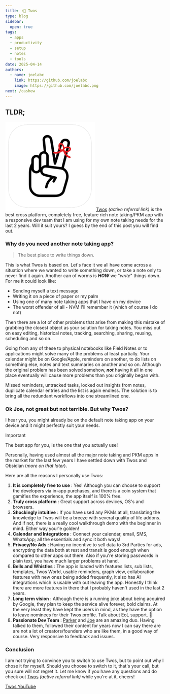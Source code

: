 ```yaml
---
title: ✌🏽 Twos
type: blog
sidebar:
  open: true
tags:
  - apps
  - productivity
  - setup
  - notes
  - tools
date: 2025-04-14
authors:
  - name: joelabc
    link: https://github.com/joelabc
    image: https://github.com/joelabc.png
next: /cashew
---
```


## TLDR;

![](images/twos-app-icon.png)
[Twos](https://www.TwosApp.com?code=joel) _(active referral link)_ is the best cross platform, completely free, feature rich note taking/PKM app with a responsive dev team that I am using for my own note taking needs for the last 2 years. Will it suit yours? I guess by the end of this post you will find out.

### Why do you need another note taking app?

> The best place to write things down.

This is what Twos is based on. Let's face it we all have come across a situation where we wanted to write something down, or take a note only to never find it again. Another can of worms is **_HOW_** we "_write_" things down. For me it could look like:

- Sending myself a text message
- Writing it on a piece of paper or my palm
- Using one of many note taking apps that I have on my device
- The worst offender of all - NVM I'll remember it (which of course I do not)

Then there are a lot of other problems that arise from making this mistake of grabbing the closest object as your solution for taking notes. You miss out on easy editing, historical notes, tracking, searching, sharing, reusing, scheduling and so on.

Going from any of these to physical notebooks like Field Notes or to applications might solve many of the problems at least partially. Your calendar might be on Google/Apple, reminders on another, to do lists on something else, notes and text summaries on another and so on. Although the original problem has been solved somehow, **_not_** having it all in one place eventually will cause more problems than you originally began with.

Missed reminders, untracked tasks, locked out insights from notes, duplicate calendar entries and the list is again endless. The solution is to bring all the redundant workflows into one streamlined one.

### Ok Joe, not great but not terrible. But why Twos?

I hear you, you might already be on the default note taking app on your device and it might perfectly suit your needs.

> [!IMPORTANT]
> The best app for you, is the one that you actually use!

Personally, having used almost all the major note taking and PKM apps in the market for the last few years I have settled down with Twos and Obsidian (_more on that later_).

Here are all the reasons I personally use Twos:

1. **It is completely free to use** : Yes! Although you can choose to support the developers via in-app purchases, and there is a coin system that gamifies the experience, the app itself is 100% free.
2. **Truly cross platform** : Great support across devices, OS's and browsers.
3. **Shockingly intuitive** : If you have used any PKMs at all, translating the knowledge to Twos will be a breeze with several quality of life addons. And if not, there is a really cool walkthrough demo with the beginner in mind. Either way your'e golden!
4. **Calendar and Integrations** : Connect your calendar, email, SMS, WhatsApp; all the essentials and sync it both ways!
5. **Privacy/No Ads** : Having no incentive to sell data to 3rd Parties for ads, encrypting the data both at rest and transit is good enough when compared to other apps out there. Also if you're storing passwords in plain text, you have much larger problems at hand.
6. **Bells and Whistles** : The app is loaded with features lists, sub lists, templates, Twos World, usable reminders, graph view, collaboration features with new ones being added frequently, it also has AI integrations which is usable with out leaving the app. Honestly I think there are more features in there that I probably haven't used in the last 2 years.
7. **Long term vision** : Although there is a running joke about being acquired by Google, they plan to keep the service alive forever, bold claims. At the very least they have kept the users in mind, as they have the option to leave nominees for their Twos profile. Talk about EoL support. 🫡
8. **Passionate Dev Team** : [Parker](https://www.parkerklein.com/) and [Joe](https://www.twosapp.com/@Joe) are an amazing duo. Having talked to them, followed their content for years now I can say there are are not a lot of creators/founders who are like them, in a good way of course. Very responsive to feedback and issues.

### Conclusion

I am not trying to convince you to switch to use Twos, but to point out why I chose it for myself. Should you choose to switch to it, that's your call, but you sure will not regret it. Let me know if you have any questions and do check out [Twos](https://www.TwosApp.com?code=joel) _(active referral link)_ while you're at it, cheers!

[Twos YouTube](https://www.youtube.com/@TwosApp)
